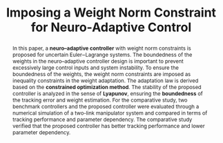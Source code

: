 ---
type: "Conference Paper"
layout: publication
group: publications
title: "Imposing a Weight Norm Constraint for Neuro-Adaptive Control"
authors: "**Myeongseok Ryu**, **Jiyun Kim**, **Kyunghwan Choi**&#42;"
domestic_or_international: "international" # or "domestic"
pubs: 
  - name: Techrxiv
    doi: "10.36227/techrxiv.173014412.26480551/v1"
    pdf: "/static/pub/2025_imposing.pdf"
    state: "published"
  - name: "IEEE European Control Conference (ECC) 2025"
    doi: 
    pdf: "/static/pub/2025_imposing.pdf"
    state: "accepted"
pub_date: "2025-06-30" #Date of publication. Change from Biorxiv date to Journal date once accepted
image: "/static/pub/2025_imposing.png"
github: 
  - name: "CONAC/ECC25-weight-constraint"
    url: "KAIST-MIC-Lab/CoNAC/tree/ECC25-weight-constraint"
    description: "Code for the paper"
abstract: "
  In this paper, a **neuro–adaptive controller** with weight norm constraints is proposed for uncertain Euler‒Lagrange systems. 
  The boundedness of the weights in the neuro–adaptive controller design is important to prevent excessively large control inputs and system instability. 
  To ensure the boundedness of the weights, the weight norm constraints are imposed as inequality constraints in the weight adaptation. 
  The adaptation law is derived based on the **constrained optimization method**. 
  The stability of the proposed controller is analyzed in the sense of **Lyapunov**, ensuring the **boundedness** of the tracking error and weight estimation. 
  For the comparative study, two benchmark controllers and the proposed controller were evaluated through a numerical simulation of a two-link manipulator system and compared in terms of tracking performance and parameter dependency. 
  The comparative study verified that the proposed controller has better tracking performance and lower parameter dependency.
"
# links:
#   - name: 
#     url: 
---